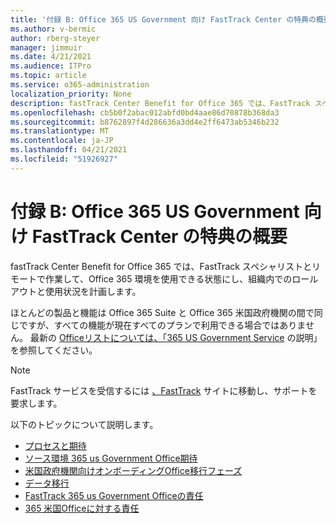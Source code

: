 ```yaml
---
title: '付録 B: Office 365 US Government 向け FastTrack Center の特典の概要'
ms.author: v-bermic
author: rberg-steyer
manager: jimmuir
ms.date: 4/21/2021
ms.audience: ITPro
ms.topic: article
ms.service: o365-administration
localization_priority: None
description: fastTrack Center Benefit for Office 365 では、FastTrack スペシャリストとリモートで作業して、Office 365 環境を使用できる状態にし、組織内でのロールアウトと使用状況を計画します。
ms.openlocfilehash: cb5b0f2abac012abfd0bd4aae86d70878b368da3
ms.sourcegitcommit: b8762897f4d286636a3dd4e2ff6473ab5346b232
ms.translationtype: MT
ms.contentlocale: ja-JP
ms.lasthandoff: 04/21/2021
ms.locfileid: "51926927"
---
```

# <a name="appendix-b---fasttrack-center-benefit-overview-for-office-365-us-government"></a>付録 B: Office 365 US Government 向け FastTrack Center の特典の概要

fastTrack Center Benefit for Office 365 では、FastTrack スペシャリストとリモートで作業して、Office 365 環境を使用できる状態にし、組織内でのロールアウトと使用状況を計画します。 
  
ほとんどの製品と機能は Office 365 Suite と Office 365 米国政府機関の間で同じですが、すべての機能が現在すべてのプランで利用できる場合ではありません。 最新の [Officeリストについては、「365 US Government Service](https://aka.ms/aboutgovcloud) の説明」を参照してください。

> [!NOTE]
> FastTrack サービスを受信するには [、FastTrack](https://go.microsoft.com/fwlink/?linkid=780698) サイトに移動し、サポートを要求します。  

以下のトピックについて説明します。
- [プロセスと期待](process-and-expectations.md) 
- [ソース環境 365 us Government Office期待](US-Gov-appendix-source-environment-expectations.md)   
- [米国政府機関向けオンボーディングOffice移行フェーズ](US-Gov-appendix-onboarding-and-migration.md)
- [データ移行](data-migration.md)    
- [FastTrack 365 us Government Officeの責任](US-Gov-appendix-fasttrack-responsibilities.md)   
- [365 米国Officeに対する責任](US-Gov-appendix-your-responsibilities.md)    

